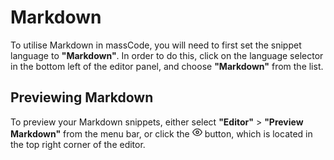 # Markdown

To utilise Markdown in massCode, you will need to first set the snippet language to **"Markdown"**. In order to do this, click on the language selector in the bottom left of the editor panel, and choose **"Markdown"** from the list.

## Previewing Markdown

To preview your Markdown snippets, either select **"Editor"** > **"Preview Markdown"** from the menu bar, or click the <svg xmlns="http://www.w3.org/2000/svg" width="16" height="16" viewBox="0 0 24 24" fill="none" stroke="currentColor" stroke-width="2" stroke-linecap="round" stroke-linejoin="round" class="feather feather-eye"><path d="M1 12s4-8 11-8 11 8 11 8-4 8-11 8-11-8-11-8z"></path><circle cx="12" cy="12" r="3"></circle></svg> button, which is located in the top right corner of the editor.

